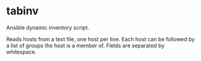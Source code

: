 # tabinv

Ansible dynamic inventory script.

Reads hosts from a text file, one host per line.
Each host can be followed by a list of groups the host is a member of.
Fields are separated by whitespace.

